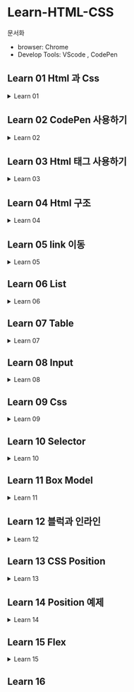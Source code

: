 # Learn-HTML-CSS
문서화

* browser: Chrome
* Develop Tools: VScode , CodePen
## Learn 01 Html 과 Css
<details>
<summary>Learn 01</summary>

기본적으로 웹은 Client 와 Server 의 동작으로 이루어 집니다.
이 때 Client는 Server에 request(요청)을 보내고 서버는 요청을 처리하여 Client에 response(응답)을 보냅니다.

이때 Client는 사용자에게 보여지는 영역으로 Front-End 영역이라 하고 Server는 보여지지 않는 영역으로 Back-End 영역이라고 합니다.

Html과 Css는 Front-End영역에 속한 문서의 구조와 디자인을 담당합니다.

</details>

## Learn 02 CodePen 사용하기

<details>
<summary>Learn 02</summary>

CodePen을 사용하여 Html, Css, JavaScript를 웹에서 실습할 수 있다.

* CodePen을 사용
![](learn-img/learn02/learn02-codepen실습 모습.png)
* VSCode를 사용하여 hello.html 생성
![](learn-img/learn02/learn02-VScode hello.html작성.png)
* 웹 브라우저에서 html파일 열기
![](learn-img/learn02/learn02-웹브라우저에서 hello.html 열기.png)
* VSCode에서 바로 동작 시키기 위한 라이브러리(Live Server) 설치
![](learn-img/learn02/learn02-VScod Live Server설치.png)

</details>

## Learn 03 Html 태그 사용하기

<details>
<summary>Learn 03</summary>

* text 태그
  * h (머릿말) 
```
<h1>머릿말 내용</h1>
```
  * p (단락)
```
<p>단락 내용</p>
```
* link 태그
  * a (링크)
```
<a href="이동할 url">표시할 내용</a>
```
* media 태그
  * img (이미지)
```
<img src="이미지 주소" />
```
* list 태그
```
<ul>
  <li>리스트 1</li>
  <li>리스트 2</li>
  <li>리스트 3</li>
</ul>
```

* table 태그
```
<table>
  <tr>
    <td>content</td>
    <td>content</td>
  </tr>
  <tr>
    <td>content</td>
    <td>content</td>
  </tr>
</table>
```

* input 태그
```
<input type="타입명"/>

<textarea></textarea>
```

</details>

## Learn 04 Html 구조

<details>
<summary>Learn 04</summary>

Html의 큰 골격은 head, body로 나눌 수 있다.
* head: html의 정보를 담는 영역 (눈에 보이지 않는 문서의 다양한 정보)

* body: 문서의 내용을 담는 영역 (눈에 보이는 문서에 표시할 모든 내용)

</details>

## Learn 05 link 이동

<details>
<summary>Learn 05</summary>

a 태그를 활용하여 페이지 이동이 가능하다

* 기존 페이지에서 새로운 페이지 이동
```
<a href="이동할 페이지 url">화면에 표시될 내용</a>
```
* 새로운 창에서 페이지 이동
```
<a href="이동할 페이지 url" target="_blank">화면에 표시될 내용</a>
```

</details>

## Learn 06 List

<details>
<summary>Learn 06</summary>

리스트는 순서가 있는 리스트와 순서가 없는 리스트로 구분된다.

* 순서가 없는 리스트 (Unorderd List)
```
<ul>
  <li>item1</li>
  <li>item2</li>
  <li>item3</li>
</ul>
```

* 순서가 있는 리스트 (Ordered List)
```
<ol>
  <li>item1</li>
  <li>item2</li>
  <li>item3</li>
</ol>
```

</details>

## Learn 07 Table

<details>
<summary>Learn 07</summary>

테이블은 헤드와 바디로 구성되어 있으며 각 tr(table row)에 td(table data)들로 이루어진다.

```
<table border="1">
  <thead>
    <tr>
      <td>기업명</td>
      <td>주력기기</td>
      <td>주사용층</td>
    </tr>
  </thead>
  <tbody>
    <tr>
      <td>애플</td>
      <td>아이폰</td>
      <td>10대,20대</td>
    </tr>
    <tr>
      <td>삼성</td>
      <td>갤럭시</td>
      <td>20대,30대 이상</td>
    </tr>
  </tbody>
  </table>
```

* 실제 화면에서 모습


![](learn-img/learn07/learn07 table.png)

</details>

## Learn 08 Input

<details>
<summary>Learn 08</summary>

Input은 클라이언트로 부터 데이터를 입력 받을 때 사용하는 태그로 데이터 정보에 따라 여러가지 방법을 사용할 수 있다.

* input
```
<input type="text"> // 텍스트를 입력하는 폼
<input type="date"> // 날짜를 입력하는 폼
```

* select
```
<select> // 옵션들 중 선택이 가능한 폼
  <option>남자</option>
  <option>여자</option>
</select>
```
![](learn-img/learn08/learn08 select.png)

* textarea
```
<textarea></textarea> // 대량의 텍스트를 입력 받을 때
```

* checkbox (다중 선택이 있을 경우 주로 사용)
```
<div><input type="checkbox" /><label>Java</label></div>
<div><input type="checkbox"/><label>Python</label></div>
<div><input type="checkbox"/><label>C</label></div>
<div><input type="checkbox"/><label>JS</label></div>
<div><input type="checkbox"/><label>Vue</label></div>
```
![](learn-img/learn08/learn08 checkbox.png)

* radio (name에 같은 값을 주면 다중 선택 불가)
```
<div><input type="radio" name="team"/><label>프론트 엔드</label></div>
<div><input type="radio" name="team"/><label>백 엔드</label></div>
<div><input type="radio" name="team"/><label>데이터베이스</label></div>
```
![](learn-img/learn08/learn08 radio.png)

</details>

## Learn 09 Css

<details>
<summary>Learn 09</summary>

css는 HTML구조에 옷을 입히는 것과 같다. style 코드를 통하여 변경이 가능하며
코드의 지저분함을 없애기 위해 css파일을 만들어 html의 head에서 link를 사용하는 것이 좋다.
```
<link rel="stylesheet" href="test.css">
```
대상을 가르키기 위해 셀렉터를 사용하며 셀렉터는 태그, 클래스, 아이디 셀렉터가 있다.
```
css파일의 주석은 /* */를 사용한다.
.male { color: #007bff; } /* class 셀렉터는 .이다 */

.female { color: #e43681; }

ul { list-style: none; } /* 태그 셀렉터는 태그 자체를 입력하면 된다 */

#ceo { background-color: #dfe0e1; } /* id 선택자는 #이다 */
```

</details>

## Learn 10 Selector

<details>
<summary>Learn 10</summary>

셀렉터는 기본적으로 태그, 아이디, 클래스 선택이 가능하며 범위로 구분하여 전체 선택, 내부선택, 동시선택 또한 가능하다.

* 전체 선택
```
* {
변경할 스타일
}
```

* 내부 선택
```
A B { /* A 밑에 B를 선택 */
변경할 스타일
}
```

* 동시 선택
```
CD { /* C와 D를 동시 선택 */ 
변경할 스타일
}
```

</details>

## Learn 11 Box Model

<details>
<summary>Learn 11</summary>

![](learn-img/learn11/learn11 box model.png)

* content: 내용물을 담는 곳으로 width와 height로 크기를 정할 수 있다.


* padding: content를 포장하는 역할


* border: padding의 경계

* margin: border 밖의 여백

</details>

## Learn 12 블럭과 인라인

<details>
<summary>Learn 12</summary>

box로 감싸는 모델은 주로 블럭과 인라인이 있는데 둘은 차이점이 있다.

* 블럭
```
1. 주로 <div> 태그를 사용하며 한 라인에 한개씩 쌓인다.
2. 가로와 세로 길이를 가진다.
3. 주로 화면 배치를 위해 사용한다.
```

* 인라인
```
1. 주로 <span>태그를 사용하며 한 줄에 여러 요소를 가진다.
2. 크기를 직접 정할 수 없으며, 내용물의 크기에 따라 결정된다.
3. 주로 text를 꾸밀 때, 사용한다.
```

</details>

## Learn 13 CSS Position

<details>
<summary>Learn 13</summary>

CSS Position은 요소 배치를 위한 속성으로 5가지가 있다.

* static: 기본 값(디폴트)
* relative: 기본 위치를 기준으로 이동(이동값을 줘야함)
* absolute: 부모(position: relative;)를 기준으로 절대 위치로 이동
* fixed: 화면을 기준으로 절대 위치로 이동
* sticky: 스크롤 시 화면에서 사라지지 않고 들러 붙게함

</details>
 
## Learn 14 Position 예제

<details>
<summary>Learn 14</summary>

* html
```
<!DOCTYPE html>
<html lang="en">
  <head>
    <meta charset="UTF-8" />
    <meta name="viewport" content="width=device-width, initial-scale=1.0" />
    <title>구글</title>
    <!-- 구글 머테리얼 아이콘 -->
    <link
      href="https://fonts.googleapis.com/icon?family=Material+Icons"
      rel="stylesheet"
    />

    <!-- css 연결 -->
    <link rel="stylesheet" href="style.css" />
  </head>
  <body>
    <div class="fixed-container">
      <div class="logo">
        <img src="https://t.ly/QqQK" />
      </div>
      <div class="inputs">
        <span class="material-icons">search</span>
        <input type="text" />
        <span class="material-icons">keyboard</span>
        <span class="material-icons">keyboard_voice</span>
      </div>
      <div class="buttons">
        <button>Google 검색</button>
        <button>I'm Feeling Lucky</button>
      </div>
  </div>
  </body>
</html>
```

* CSS
```
.fixed-container {
  width: 80%;

  position: fixed;
  top: 50%;
  left: 50%;

  /* 이동 */
  transform: translate(-50%, -50%);
  /* 가운데 정렬 */
  text-align: center;
}

.logo,
.inputs {
  margin-bottom: 20px;
}

.inputs {
  border: 2px solid lightgray;
  display: inline-block;
  padding: 5px;
  border-radius: 8px;
}

.inputs .material-icons {
  position: relative;
  top: 5px;
}

.inputs input {
  font-size: 20px;
  padding: 5px;
  border: none;
  width: 300px;
  outline: none;
}

.buttons button {
  border-radius: 5px;
  padding: 5px 10px;
  border: none;
}
```
* 화면
![](learn-img/learn14/learn14 google.png)

</details>

## Learn 15 Flex

<details>
<summary>Learn 15</summary>

Flex 는 정렬을 위한 Container이다.

주로 div 안에 item들을 정렬 하기 위해 사용된다.

</details>

## Learn 16 

